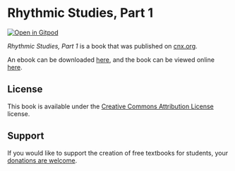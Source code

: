 # Rhythmic Studies, Part 1

[![Open in Gitpod](https://gitpod.io/button/open-in-gitpod.svg)](https://gitpod.io/from-referrer/)

_Rhythmic Studies, Part 1_ is a book that was published on [cnx.org](https://cnx.org/).

An ebook can be downloaded [here](https://github.com/cnx-user-books/cnxbook-rhythmic-studies-part-1/releases/latest), and the book can be viewed online [here](https://github.com/cnx-user-books/cnxbook-rhythmic-studies-part-1/releases/latest).

## License
This book is available under the [Creative Commons Attribution License](./LICENSE) license.

## Support
If you would like to support the creation of free textbooks for students, your [donations are welcome](https://riceconnect.rice.edu/donation/support-openstax-banner).
